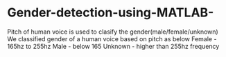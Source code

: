 # Gender-detection-using-MATLAB-
Pitch of human voice is used to clasify the gender(male/female/unknown)
We classified gender of a human voice based on pitch as below
Female - 165hz to 255hz
Male - below 165
Unknown - higher than 255hz frequency
